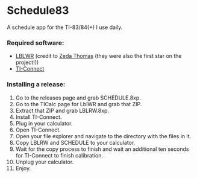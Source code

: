 # Schedule83
A schedule app for the TI-83/84(+) I use daily.

### Required software:
- [LBLWR](https://www.ticalc.org/archives/files/fileinfo/470/47097.html) (credit to [Zeda Thomas](https://github.com/Zeda) (they were also the first star on the project!))
- [TI-Connect](https://education.ti.com/en/products/computer-software/ti-connect-sw "ti.com")

### Installing a release:
01. Go to the releases page and grab SCHEDULE.8xp.
02. Go to the TICalc page for LblWR and grab that ZIP.
03. Extract that ZIP and grab LBLRW.8xp.
04. Install TI-Connect.
05. Plug in your calculator.
06. Open TI-Connect.
07. Open your file explorer and navigate to the directory with the files in it.
08. Copy LBLRW and SCHEDULE to your calculator.
09. Wait for the copy process to finish and wait an additional ten seconds for TI-Connect to finish calibration.
10. Unplug your calculator.
11. Enjoy.
